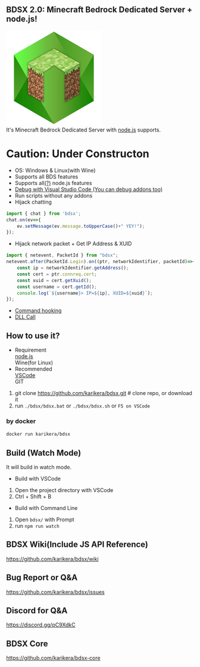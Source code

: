 ## BDSX 2.0: Minecraft Bedrock Dedicated Server + node.js!
![logo](icon.png)  
It's Minecraft Bedrock Dedicated Server with [node.js](https://nodejs.org/) supports.  

# Caution: Under Constructon

* OS: Windows & Linux(with Wine)
* Supports all BDS features
* Supports all[(?)](https://github.com/karikera/bdsx/wiki/Available-NPM-Modules) node.js features
* [Debug with Visual Studio Code (You can debug addons too)](https://github.com/karikera/bdsx/wiki/Debug-with-VSCode)
* Run scripts without any addons
* Hijack chatting
```ts
import { chat } from 'bdsx';
chat.on(ev=>{
    ev.setMessage(ev.message.toUpperCase()+" YEY!");
});
```
* Hijack network packet + Get IP Address & XUID
```ts
import { netevent, PacketId } from "bdsx";
netevent.after(PacketId.Login).on((ptr, networkIdentifier, packetId)=>{
    const ip = networkIdentifier.getAddress();
    const cert = ptr.connreq.cert;
    const xuid = cert.getXuid();
    const username = cert.getId();
    console.log(`${username}> IP=${ip}, XUID=${xuid}`);
});
```
* [Command hooking](https://github.com/karikera/bdsx/wiki/Command-Hooking)
* [DLL Call](https://github.com/karikera/bdsx/wiki/Call-DLL-Directly)

## How to use it?
* Requirement  
[node.js](https://nodejs.org/)  
Wine(for Linux)  
* Recommended  
[VSCode](https://code.visualstudio.com/)  
GIT

1. git clone https://github.com/karikera/bdsx.git # clone repo, or download it
2. run `./bdsx/bdsx.bat` or `./bdsx/bdsx.sh` or `F5 on VSCode`

### by docker
```sh
docker run karikera/bdsx
```

## Build (Watch Mode)
It will build in watch mode.  

* Build with VSCode
1. Open the project directory with VSCode
2. Ctrl + Shift + B

* Build with Command Line
1. Open `bdsx/` with Prompt
2. run `npm run watch`

## BDSX Wiki(Include JS API Reference)
https://github.com/karikera/bdsx/wiki

## Bug Report or Q&A
https://github.com/karikera/bdsx/issues

## Discord for Q&A
https://discord.gg/pC9XdkC

## BDSX Core
https://github.com/karikera/bdsx-core
